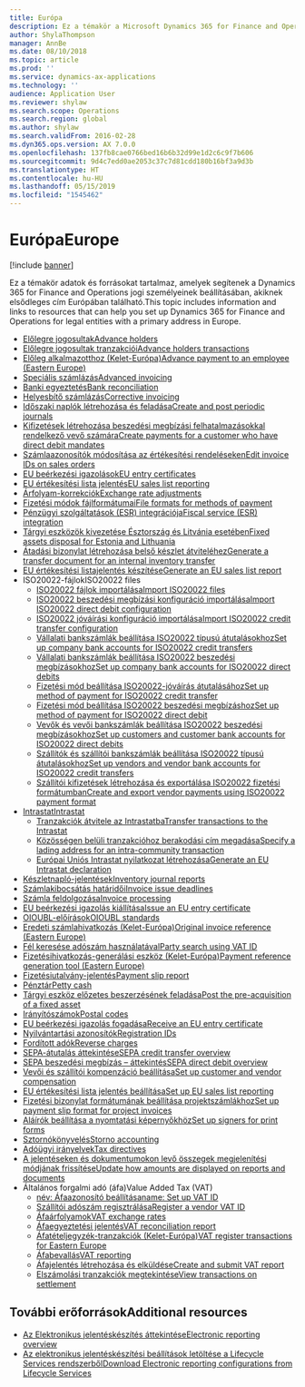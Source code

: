 ```yaml
---
title: Európa
description: Ez a témakör a Microsoft Dynamics 365 for Finance and Operations dokumentációforrásokra mutató hivatkozásokat tartalmaz Európára vonatkozóan.
author: ShylaThompson
manager: AnnBe
ms.date: 08/10/2018
ms.topic: article
ms.prod: ''
ms.service: dynamics-ax-applications
ms.technology: ''
audience: Application User
ms.reviewer: shylaw
ms.search.scope: Operations
ms.search.region: global
ms.author: shylaw
ms.search.validFrom: 2016-02-28
ms.dyn365.ops.version: AX 7.0.0
ms.openlocfilehash: 137fb8cae0766bed16b6b32d99e1d2c6c9f7b606
ms.sourcegitcommit: 9d4c7edd0ae2053c37c7d81cdd180b16bf3a9d3b
ms.translationtype: HT
ms.contentlocale: hu-HU
ms.lasthandoff: 05/15/2019
ms.locfileid: "1545462"
---
```

# <a name="europe"></a><span data-ttu-id="81b84-103">Európa</span><span class="sxs-lookup"><span data-stu-id="81b84-103">Europe</span></span> 

[!include [banner](../includes/banner.md)]

<span data-ttu-id="81b84-104">Ez a témakör adatok és forrásokat tartalmaz, amelyek segítenek a Dynamics 365 for Finance and Operations jogi személyeinek beállításában, akiknek elsődleges cím Európában található.</span><span class="sxs-lookup"><span data-stu-id="81b84-104">This topic includes information and links to resources that can help you set up Dynamics 365 for Finance and Operations for legal entities with a primary address in Europe.</span></span> 

- [<span data-ttu-id="81b84-105">Előlegre jogosultak</span><span class="sxs-lookup"><span data-stu-id="81b84-105">Advance holders</span></span>](emea-advance-holders.md)
 - [<span data-ttu-id="81b84-106">Előlegre jogosultak tranzakciói</span><span class="sxs-lookup"><span data-stu-id="81b84-106">Advance holders transactions</span></span>](emea-advance-holders-transactions.md)
 - [<span data-ttu-id="81b84-107">Előleg alkalmazotthoz (Kelet-Európa)</span><span class="sxs-lookup"><span data-stu-id="81b84-107">Advance payment to an employee (Eastern Europe)</span></span>](tasks/advance-payment-employee.md)
- [<span data-ttu-id="81b84-108">Speciális számlázás</span><span class="sxs-lookup"><span data-stu-id="81b84-108">Advanced invoicing</span></span>](emea-advance-invoice.md)
- [<span data-ttu-id="81b84-109">Banki egyeztetés</span><span class="sxs-lookup"><span data-stu-id="81b84-109">Bank reconciliation</span></span>](emea-bank-reconciliation.md)
- [<span data-ttu-id="81b84-110">Helyesbítő számlázás</span><span class="sxs-lookup"><span data-stu-id="81b84-110">Corrective invoicing</span></span>](emea-corrective-invoice.md)
- [<span data-ttu-id="81b84-111">Időszaki naplók létrehozása és feladása</span><span class="sxs-lookup"><span data-stu-id="81b84-111">Create and post periodic journals</span></span>](emea-create-post-periodic-journals.md)
- [<span data-ttu-id="81b84-112">Kifizetések létrehozása beszedési megbízási felhatalmazásokkal rendelkező vevő számára</span><span class="sxs-lookup"><span data-stu-id="81b84-112">Create payments for a customer who have direct debit mandates</span></span>](tasks/create-payments-customers-who-have-direct-debit-mandates.md)
- [<span data-ttu-id="81b84-113">Számlaazonosítók módosítása az értékesítési rendeléseken</span><span class="sxs-lookup"><span data-stu-id="81b84-113">Edit invoice IDs on sales orders</span></span>](emea-edit-invoice-id-sales-orders.md)
- [<span data-ttu-id="81b84-114">EU beérkezési igazolások</span><span class="sxs-lookup"><span data-stu-id="81b84-114">EU entry certificates</span></span>](emea-entry-certificates.md)
- [<span data-ttu-id="81b84-115">EU értékesítési lista jelentés</span><span class="sxs-lookup"><span data-stu-id="81b84-115">EU sales list reporting</span></span>](emea-eu-sales-list.md)
- [<span data-ttu-id="81b84-116">Árfolyam-korrekciók</span><span class="sxs-lookup"><span data-stu-id="81b84-116">Exchange rate adjustments</span></span>](emea-exchange-rate-adjustments.md)
- [<span data-ttu-id="81b84-117">Fizetési módok fájlformátumai</span><span class="sxs-lookup"><span data-stu-id="81b84-117">File formats for methods of payment</span></span>](emea-select-file-formats-for-the-method-of-payments.md)
- [<span data-ttu-id="81b84-118">Pénzügyi szolgáltatások (ESR) integrációja</span><span class="sxs-lookup"><span data-stu-id="81b84-118">Fiscal service (ESR) integration</span></span>](emea-fiscal-service-integration.md)
- [<span data-ttu-id="81b84-119">Tárgyi eszközök kivezetése Észtország és Litvánia esetében</span><span class="sxs-lookup"><span data-stu-id="81b84-119">Fixed assets disposal for Estonia and Lithuania</span></span>](emea-credit-note-reverse-fixed-asset-sale.md)
- [<span data-ttu-id="81b84-120">Átadási bizonylat létrehozása belső készlet átviteléhez</span><span class="sxs-lookup"><span data-stu-id="81b84-120">Generate a transfer document for an internal inventory transfer</span></span>](tasks/transfer-document-internal-inventory-transfer.md)
- [<span data-ttu-id="81b84-121">EU értékesítési listajelentés készítése</span><span class="sxs-lookup"><span data-stu-id="81b84-121">Generate an EU sales list report</span></span>](tasks/eur-00011-eu-sales-list-report.md)
- <span data-ttu-id="81b84-122">ISO20022-fájlok</span><span class="sxs-lookup"><span data-stu-id="81b84-122">ISO20022 files</span></span>
  - [<span data-ttu-id="81b84-123">ISO20022 fájlok importálása</span><span class="sxs-lookup"><span data-stu-id="81b84-123">Import ISO20022 files</span></span>](emea-ISO20022-file-formats.md)
  - [<span data-ttu-id="81b84-124">ISO20022 beszedési megbízási konfiguráció importálása</span><span class="sxs-lookup"><span data-stu-id="81b84-124">Import ISO20022 direct debit configuration</span></span>](tasks/import-iso20022-direct-debit-configuration.md)
  - [<span data-ttu-id="81b84-125">ISO20022 jóváírási konfiguráció importálása</span><span class="sxs-lookup"><span data-stu-id="81b84-125">Import ISO20022 credit transfer configuration</span></span>](tasks/import-iso20022-credit-transfer-configuration.md)
  - [<span data-ttu-id="81b84-126">Vállalati bankszámlák beállítása ISO20022 típusú átutalásokhoz</span><span class="sxs-lookup"><span data-stu-id="81b84-126">Set up company bank accounts for ISO20022 credit transfers</span></span>](tasks/set-up-company-bank-accounts-iso20022-credit-transfers.md)
  - [<span data-ttu-id="81b84-127">Vállalati bankszámlák beállítása ISO20022 beszedési megbízásokhoz</span><span class="sxs-lookup"><span data-stu-id="81b84-127">Set up company bank accounts for ISO20022 direct debits</span></span>](tasks/set-up-company-bank-accounts-iso20022-direct-debits.md)
  - [<span data-ttu-id="81b84-128">Fizetési mód beállítása ISO20022-jóváírás átutalásához</span><span class="sxs-lookup"><span data-stu-id="81b84-128">Set up method of payment for ISO20022 credit transfer</span></span>](tasks/set-up-method-payment-iso20022-credit-transfer.md)
  - [<span data-ttu-id="81b84-129">Fizetési mód beállítása ISO20022 beszedési megbízáshoz</span><span class="sxs-lookup"><span data-stu-id="81b84-129">Set up method of payment for ISO20022 direct debit</span></span>](tasks/setup-method-payment-iso20022-direct-debit.md)
  - [<span data-ttu-id="81b84-130">Vevők és vevői bankszámlák beállítása ISO20022 beszedési megbízásokhoz</span><span class="sxs-lookup"><span data-stu-id="81b84-130">Set up customers and customer bank accounts for ISO20022 direct debits</span></span>](tasks/set-up-bank-accounts-iso20022-direct-debits.md)
  - [<span data-ttu-id="81b84-131">Szállítók és szállítói bankszámlák beállítása ISO20022 típusú átutalásokhoz</span><span class="sxs-lookup"><span data-stu-id="81b84-131">Set up vendors and vendor bank accounts for ISO20022 credit transfers</span></span>](tasks/set-up-vendor-iso20022-credit-transfers.md)
  - [<span data-ttu-id="81b84-132">Szállítói kifizetések létrehozása és exportálása ISO20022 fizetési formátumban</span><span class="sxs-lookup"><span data-stu-id="81b84-132">Create and export vendor payments using ISO20022 payment format</span></span>](tasks/create-export-vendor-payments-iso20022-payment-format.md)
- [<span data-ttu-id="81b84-133">Intrastat</span><span class="sxs-lookup"><span data-stu-id="81b84-133">Intrastat</span></span>](emea-intrastat.md)
  - [<span data-ttu-id="81b84-134">Tranzakciók átvitele az Intrastatba</span><span class="sxs-lookup"><span data-stu-id="81b84-134">Transfer transactions to the Intrastat</span></span>](tasks/transfer-transactions-intrastat.md)
  - [<span data-ttu-id="81b84-135">Közösségen belüli tranzakcióhoz berakodási cím megadása</span><span class="sxs-lookup"><span data-stu-id="81b84-135">Specify a lading address for an intra-community transaction</span></span>](tasks/eur-00002-specify-lading-address-intra-community.md)
  - [<span data-ttu-id="81b84-136">Európai Uniós Intrastat nyilatkozat létrehozása</span><span class="sxs-lookup"><span data-stu-id="81b84-136">Generate an EU Intrastat declaration</span></span>](tasks/eur-00002-eu-intrastat-declaration.md)
- [<span data-ttu-id="81b84-137">Készletnapló-jelentések</span><span class="sxs-lookup"><span data-stu-id="81b84-137">Inventory journal reports</span></span>](emea-set-up-report-inventory-journal-names.md)
- [<span data-ttu-id="81b84-138">Számlakibocsátás határidői</span><span class="sxs-lookup"><span data-stu-id="81b84-138">Invoice issue deadlines</span></span>](emea-invoice-issue-deadline.md)
- [<span data-ttu-id="81b84-139">Számla feldolgozása</span><span class="sxs-lookup"><span data-stu-id="81b84-139">Invoice processing</span></span>](emea-invoice-processing.md)
- [<span data-ttu-id="81b84-140">EU beérkezési igazolás kiállítása</span><span class="sxs-lookup"><span data-stu-id="81b84-140">Issue an EU entry certificate</span></span>](tasks/eur-00012-issue-eu-entry-certificate.md)
- [<span data-ttu-id="81b84-141">OIOUBL-előírások</span><span class="sxs-lookup"><span data-stu-id="81b84-141">OIOUBL standards</span></span>](emea-oioubl-standards-electronic-invoicing.md)
- [<span data-ttu-id="81b84-142">Eredeti számlahivatkozás (Kelet-Európa)</span><span class="sxs-lookup"><span data-stu-id="81b84-142">Original invoice reference (Eastern Europe)</span></span>](tasks/ee-00004-original-invoice-reference.md)
- [<span data-ttu-id="81b84-143">Fél keresése adószám használatával</span><span class="sxs-lookup"><span data-stu-id="81b84-143">Party search using VAT ID</span></span>](tasks/eur-00015-party-search-vat-id.md)
- [<span data-ttu-id="81b84-144">Fizetésihivatkozás-generálási eszköz (Kelet-Európa)</span><span class="sxs-lookup"><span data-stu-id="81b84-144">Payment reference generation tool (Eastern Europe)</span></span>](tasks/ee-00015-payment-reference-generation-tool.md)
- [<span data-ttu-id="81b84-145">Fizetésiutalvány-jelentés</span><span class="sxs-lookup"><span data-stu-id="81b84-145">Payment slip report</span></span>](emea-eur-payment-slip-report-giro.md)
- [<span data-ttu-id="81b84-146">Pénztár</span><span class="sxs-lookup"><span data-stu-id="81b84-146">Petty cash</span></span>](emea-petty-cash.md)
- [<span data-ttu-id="81b84-147">Tárgyi eszköz előzetes beszerzésének feladása</span><span class="sxs-lookup"><span data-stu-id="81b84-147">Post the pre-acquisition of a fixed asset</span></span>](emea-pre-acquisition-acquisition-fixed-asset.md)
- [<span data-ttu-id="81b84-148">Irányítószámok</span><span class="sxs-lookup"><span data-stu-id="81b84-148">Postal codes</span></span>](emea-import-create-postal-codes-manually.md)
- [<span data-ttu-id="81b84-149">EU beérkezési igazolás fogadása</span><span class="sxs-lookup"><span data-stu-id="81b84-149">Receive an EU entry certificate</span></span>](tasks/eur-00012-receive-eu-entry-certificate.md)
- [<span data-ttu-id="81b84-150">Nyilvántartási azonosítók</span><span class="sxs-lookup"><span data-stu-id="81b84-150">Registration IDs</span></span>](emea-registration-ids.md)
- [<span data-ttu-id="81b84-151">Fordított adók</span><span class="sxs-lookup"><span data-stu-id="81b84-151">Reverse charges</span></span>](emea-reverse-charge.md)
- [<span data-ttu-id="81b84-152">SEPA-átutalás áttekintése</span><span class="sxs-lookup"><span data-stu-id="81b84-152">SEPA credit transfer overview</span></span>](../accounts-payable/sepa-credit-transfer.md)
- [<span data-ttu-id="81b84-153">SEPA beszedési megbízás – áttekintés</span><span class="sxs-lookup"><span data-stu-id="81b84-153">SEPA direct debit overview</span></span>](../accounts-receivable/sepa-direct-debit-overview.md)
- [<span data-ttu-id="81b84-154">Vevői és szállítói kompenzáció beállítása</span><span class="sxs-lookup"><span data-stu-id="81b84-154">Set up customer and vendor compensation</span></span>](emea-compensation-customer-vendor-transactions.md)
- [<span data-ttu-id="81b84-155">EU értékesítési lista jelentés beállítása</span><span class="sxs-lookup"><span data-stu-id="81b84-155">Set up EU sales list reporting</span></span>](tasks/eur-00011-eu-sales-list-reporting.md)
- [<span data-ttu-id="81b84-156">Fizetési bizonylat formátumának beállítása projektszámlákhoz</span><span class="sxs-lookup"><span data-stu-id="81b84-156">Set up payment slip format for project invoices</span></span>](tasks/set-up-payment-slip-format-project-invoices.md)
- [<span data-ttu-id="81b84-157">Aláírók beállítása a nyomtatási képernyőkhöz</span><span class="sxs-lookup"><span data-stu-id="81b84-157">Set up signers for print forms</span></span>](emea-set-up-signers-for-printing-forms.md)
- [<span data-ttu-id="81b84-158">Sztornókönyvelés</span><span class="sxs-lookup"><span data-stu-id="81b84-158">Storno accounting</span></span>](emea-storno.md)
- [<span data-ttu-id="81b84-159">Adóügyi irányelvek</span><span class="sxs-lookup"><span data-stu-id="81b84-159">Tax directives</span></span>](emea-tax-directives.md)
- [<span data-ttu-id="81b84-160">A jelentéseken és dokumentumokon levő összegek megjelenítési módjának frissítése</span><span class="sxs-lookup"><span data-stu-id="81b84-160">Update how amounts are displayed on reports and documents</span></span>](emea-amount-printing-forms.md)
- <span data-ttu-id="81b84-161">Általános forgalmi adó (áfa)</span><span class="sxs-lookup"><span data-stu-id="81b84-161">Value Added Tax (VAT)</span></span>
  - [<span data-ttu-id="81b84-162">név: Áfaazonosító beállítása</span><span class="sxs-lookup"><span data-stu-id="81b84-162">name: Set up VAT ID</span></span>](tasks/eur-00015-vat-id.md)
  - [<span data-ttu-id="81b84-163">Szállítói adószám regisztrálása</span><span class="sxs-lookup"><span data-stu-id="81b84-163">Register a vendor VAT ID</span></span>](tasks/eur-00015-registration-vendor-vat-id.md)
  - [<span data-ttu-id="81b84-164">Áfaárfolyamok</span><span class="sxs-lookup"><span data-stu-id="81b84-164">VAT exchange rates</span></span>](emea-vat-exchange-rate.md)
  - [<span data-ttu-id="81b84-165">Áfaegyeztetési jelentés</span><span class="sxs-lookup"><span data-stu-id="81b84-165">VAT reconciliation report</span></span>](tasks/eur-00018-vat-reconciliation-report.md)
  - [<span data-ttu-id="81b84-166">Áfatételjegyzék-tranzakciók (Kelet-Európa)</span><span class="sxs-lookup"><span data-stu-id="81b84-166">VAT register transactions for Eastern Europe</span></span>](emea-vat-register-transactions.md)
  - [<span data-ttu-id="81b84-167">Áfabevallás</span><span class="sxs-lookup"><span data-stu-id="81b84-167">VAT reporting</span></span>](emea-vat-reporting.md)
  - [<span data-ttu-id="81b84-168">Áfajelentés létrehozása és elküldése</span><span class="sxs-lookup"><span data-stu-id="81b84-168">Create and submit VAT report</span></span>](tasks/create-submit-vat-report.md)
  - [<span data-ttu-id="81b84-169">Elszámolási tranzakciók megtekintése</span><span class="sxs-lookup"><span data-stu-id="81b84-169">View transactions on settlement</span></span>](emea-transactions-settlement-form.md)

## <a name="additional-resources"></a><span data-ttu-id="81b84-170">További erőforrások</span><span class="sxs-lookup"><span data-stu-id="81b84-170">Additional resources</span></span>

- [<span data-ttu-id="81b84-171">Az Elektronikus jelentéskészítés áttekintése</span><span class="sxs-lookup"><span data-stu-id="81b84-171">Electronic reporting overview</span></span>](../../dev-itpro/analytics/general-electronic-reporting.md)
- [<span data-ttu-id="81b84-172">Az elektronikus jelentéskészítési beállítások letöltése a Lifecycle Services rendszerből</span><span class="sxs-lookup"><span data-stu-id="81b84-172">Download Electronic reporting configurations from Lifecycle Services</span></span>](../../dev-itpro/analytics/download-electronic-reporting-configuration-lcs.md)

